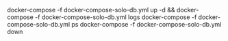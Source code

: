 docker-compose -f docker-compose-solo-db.yml up -d && docker-compose -f docker-compose-solo-db.yml logs 
docker-compose -f docker-compose-solo-db.yml ps
docker-compose -f docker-compose-solo-db.yml down